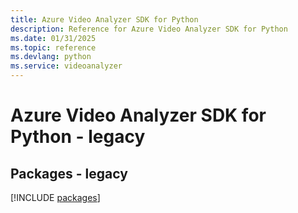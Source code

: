 ```yaml
---
title: Azure Video Analyzer SDK for Python
description: Reference for Azure Video Analyzer SDK for Python
ms.date: 01/31/2025
ms.topic: reference
ms.devlang: python
ms.service: videoanalyzer
---
```

# Azure Video Analyzer SDK for Python - legacy
## Packages - legacy
[!INCLUDE [packages](video-analyzer-index.md)]